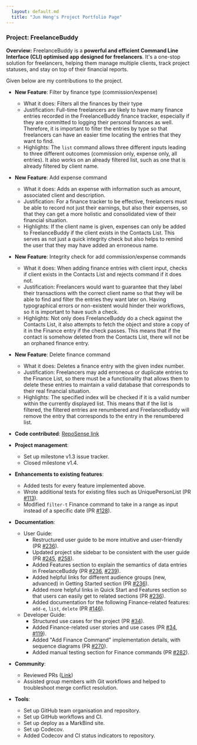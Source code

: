 ```yaml
---
  layout: default.md
  title: "Jun Heng's Project Portfolio Page"
---
```


### Project: FreelanceBuddy

**Overview:** FreelanceBuddy is a **powerful and efficient Command Line Interface (CLI)
optimised app designed for freelancers**.
It's a one-stop solution for freelancers, helping them manage multiple clients, track project statuses,
and stay on top of their financial reports.

Given below are my contributions to the project.

* **New Feature**: Filter by finance type (commission/expense)
  * What it does: Filters all the finances by their type
  * Justification: Full-time freelancers are likely to have many finance entries recorded in the FreelanceBuddy finance tracker, especially if they are committed to logging their personal finances as well.
Therefore, it is important to filter the entries by type so that freelancers can have an easier time locating the entries that they want to find.
  * Highlights: The `list` command allows three different inputs leading to three different outcomes (commission only, expense only, all entries).
It also works on an already filtered list, such as one that is already filtered by client name.

* **New Feature**: Add expense command
  * What it does: Adds an expense with information such as amount, associated client and description.
  * Justification: For a finance tracker to be effective, freelancers must be able to record not just their earnings, but also their expenses, so that they can get a more holistic and consolidated view of their financial situation.
  * Highlights: If the client name is given, expenses can only be added to FreelanceBuddy if the client exists in the Contacts List. 
This serves as not just a quick integrity check but also helps to remind the user that they may have added an erroneous name.

* **New Feature**: Integrity check for add commission/expense commands
  * What it does: When adding finance entries with client input, checks if client exists in the Contacts List and rejects command if it does not.
  * Justification: Freelancers would want to guarantee that they label their transactions with the correct client name so that they will be able to find and filter the entries they want later on.
Having typographical errors or non-existent would hinder their workflows, so it is important to have such a check.
  * Highlights: Not only does FreelanceBuddy do a check against the Contacts List, it also attempts to fetch the object and store a copy of it in the Finance entry if the check passes.
This means that if the contact is somehow deleted from the Contacts List, there will not be an orphaned finance entry.

* **New Feature**: Delete finance command
  * What it does: Deletes a finance entry with the given index number.
  * Justification: Freelancers may add erroneous or duplicate entries to the Finance List, so there must be a functionality that allows them to delete these entries to maintain a valid database that corresponds to their real financial situation.
  * Highlights: The specified index will be checked if it is a valid number within the currently displayed list.
This means that if the list is filtered, the filtered entries are renumbered and FreelanceBuddy will remove the entry that corresponds to the entry in the renumbered list.

* **Code contributed**: [RepoSense link](https://nus-cs2103-ay2324s1.github.io/tp-dashboard/?search=chew01&breakdown=true)

* **Project management**:
  * Set up milestone v1.3 issue tracker.
  * Closed milestone v1.4.

* **Enhancements to existing features**:
  * Added tests for every feature implemented above. 
  * Wrote additional tests for existing files such as UniquePersonList (PR [\#113](https://github.com/AY2324S1-CS2103T-W09-2/tp/pull/113)).
  * Modified `filter-t` Finance command to take in a range as input instead of a specific date (PR [\#128](https://github.com/AY2324S1-CS2103T-W09-2/tp/pull/128)).

* **Documentation**:
  * User Guide:
    * Restructured user guide to be more intuitive and user-friendly (PR [\#236](https://github.com/AY2324S1-CS2103T-W09-2/tp/pull/236)). 
    * Updated project site sidebar to be consistent with the user guide (PR [\#245](https://github.com/AY2324S1-CS2103T-W09-2/tp/pull/245), [\#258](https://github.com/AY2324S1-CS2103T-W09-2/tp/pull/258)).
    * Added Features section to explain the semantics of data entries in FreelanceBuddy (PR [\#236](https://github.com/AY2324S1-CS2103T-W09-2/tp/pull/236), [\#239](https://github.com/AY2324S1-CS2103T-W09-2/tp/pull/239)).
    * Added helpful links for different audience groups (new, advanced) in Getting Started section (PR [\#236](https://github.com/AY2324S1-CS2103T-W09-2/tp/pull/236)).
    * Added more helpful links in Quick Start and Features section so that users can easily get to related sections (PR [\#236](https://github.com/AY2324S1-CS2103T-W09-2/tp/pull/236)).
    * Added documentation for the following Finance-related features: `add-e`, `list`, `delete` (PR [\#146](https://github.com/AY2324S1-CS2103T-W09-2/tp/pull/146)).
  * Developer Guide:
    * Structured use cases for the project (PR [\#34](https://github.com/AY2324S1-CS2103T-W09-2/tp/pull/34)). 
    * Added Finance-related user stories and use cases (PR [\#34](https://github.com/AY2324S1-CS2103T-W09-2/tp/pull/34), [\#119](https://github.com/AY2324S1-CS2103T-W09-2/tp/pull/119)).
    * Added "Add Finance Command" implementation details, with sequence diagrams (PR [\#270](https://github.com/AY2324S1-CS2103T-W09-2/tp/pull/270)).
    * Added manual testing section for Finance commands (PR [\#282](https://github.com/AY2324S1-CS2103T-W09-2/tp/pull/282)).

* **Community**:
  * Reviewed PRs ([Link](https://github.com/AY2324S1-CS2103T-W09-2/tp/pulls?q=is%3Apr+reviewed-by%3A%40me+is%3Aclosed))
  * Assisted group members with Git workflows and helped to troubleshoot merge conflict resolution.

* **Tools**:
  * Set up GitHub team organisation and repository.
  * Set up GitHub workflows and CI.
  * Set up deploy as a MarkBind site.
  * Set up Codecov.
  * Added Codecov and CI status indicators to repository.
